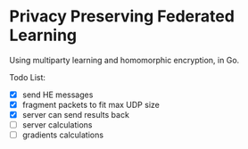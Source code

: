 # Privacy Preserving Federated Learning
Using multiparty learning and homomorphic encryption, in Go.

Todo List:
- [x] send HE messages
- [x] fragment packets to fit max UDP size
- [x] server can send results back
- [ ] server calculations
- [ ] gradients calculations